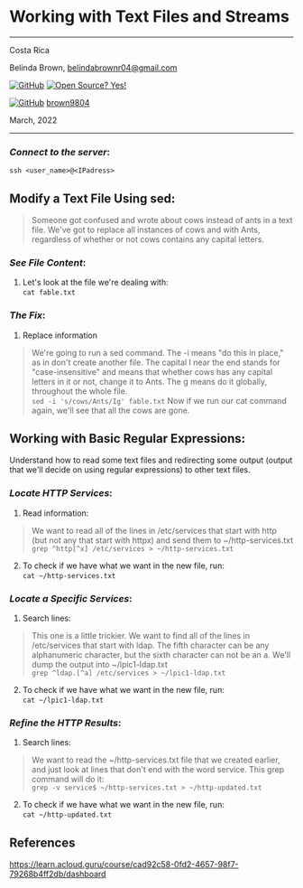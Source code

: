 # Working with Text Files and Streams

----------------------
Costa Rica

Belinda Brown, belindabrownr04@gmail.com

[![GitHub](https://badgen.net/badge/icon/github?icon=github&label)](https://github.com) [![Open Source? Yes!](https://badgen.net/badge/Open%20Source%20%3F/Yes%21/blue?icon=github)](https://github.com/Naereen/badges/)

[![GitHub](https://img.shields.io/badge/--181717?logo=github&logoColor=ffffff)](https://github.com/) [brown9804](https://github.com/brown9804)


March, 2022

----------------------

### _Connect to the server_:

`ssh <user_name>@<IPadress>`


## Modify a Text File Using sed:
> Someone got confused and wrote about cows instead of ants in a text file. We've got to replace all instances of cows and with Ants, regardless of whether or not cows contains any capital letters.
### _See File Content_:
1. Let's look at the file we're dealing with: <br/>
`cat fable.txt`

### _The Fix_:
1. Replace information
> We're going to run a sed command. The -i means "do this in place," as in don't create another file. The capital I near the end stands for "case-insensitive" and means that whether cows has any capital letters in it or not, change it to Ants. The g means do it globally, throughout the whole file. <br/>
`sed -i 's/cows/Ants/Ig' fable.txt`
> Now if we run our cat command again, we'll see that all the cows are gone.

## Working with Basic Regular Expressions:
Understand how to read some text files and redirecting some output (output that we'll decide on using regular expressions) to other text files.

### _Locate HTTP Services_:
1. Read information:
> We want to read all of the lines in /etc/services that start with http (but not any that start with httpx) and send them to ~/http-services.txt <br/>
`grep ^http[^x] /etc/services > ~/http-services.txt`
2. To check if we have what we want in the new file, run: <br/>
`cat ~/http-services.txt`

### _Locate a Specific Services_:
1. Search lines: <br/>
> This one is a little trickier. We want to find all of the lines in /etc/services that start with ldap. The fifth character can be any alphanumeric character, but the sixth character can not be an a. We'll dump the output into ~/lpic1-ldap.txt <br/>
`grep ^ldap.[^a] /etc/services > ~/lpic1-ldap.txt`
2. To check if we have what we want in the new file, run: <br/>
`cat ~/lpic1-ldap.txt`

### _Refine the HTTP Results_:
1. Search lines: <br/>
> We want to read the ~/http-services.txt file that we created earlier, and just look at lines that don't end with the word service. This grep command will do it: <br/>
`grep -v service$ ~/http-services.txt > ~/http-updated.txt`
2. To check if we have what we want in the new file, run: <br/>
`cat ~/http-updated.txt`

## References

https://learn.acloud.guru/course/cad92c58-0fd2-4657-98f7-79268b4ff2db/dashboard
